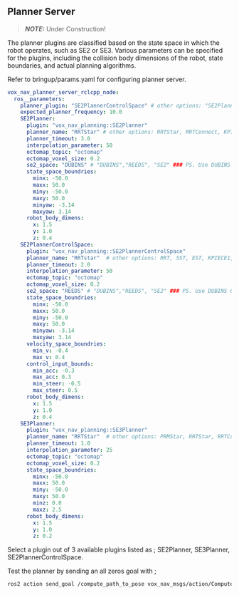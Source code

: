 ## Planner Server

> **_NOTE:_** Under Construction!

The planner plugins are classified based on the state space in which the robot operates, such as SE2 or SE3. 
Various parameters can be specified for the plugins, including the collision body dimensions of the robot, state boundaries, and actual planning algorithms. 

Refer to bringup/params.yaml for configuring planner server. 

```yaml
vox_nav_planner_server_rclcpp_node:
  ros__parameters:
    planner_plugin: "SE2PlannerControlSpace" # other options: "SE2Planner", "SE3Planner" ,"SE2PlannerControlSpace"
    expected_planner_frequency: 10.0
    SE2Planner:
      plugin: "vox_nav_planning::SE2Planner"
      planner_name: "RRTStar" # other options: RRTStar, RRTConnect, KPIECE1, SBL, SST
      planner_timeout: 3.0
      interpolation_parameter: 50
      octomap_topic: "octomap"
      octomap_voxel_size: 0.2
      se2_space: "DUBINS" # "DUBINS","REEDS", "SE2" ### PS. Use DUBINS OR REEDS for Ackermann
      state_space_boundries:
        minx: -50.0
        maxx: 50.0
        miny: -50.0
        maxy: 50.0
        minyaw: -3.14
        maxyaw: 3.14
      robot_body_dimens:
        x: 1.5
        y: 1.0
        z: 0.4  
    SE2PlannerControlSpace:
      plugin: "vox_nav_planning::SE2PlannerControlSpace"
      planner_name: "RRTstar"  # other options: RRT, SST, EST, KPIECE1, PRMstar, RRTstar
      planner_timeout: 2.0
      interpolation_parameter: 50
      octomap_topic: "octomap"
      octomap_voxel_size: 0.2
      se2_space: "REEDS" # "DUBINS","REEDS", "SE2" ### PS. Use DUBINS OR REEDS for Ackermann
      state_space_boundries:
        minx: -50.0
        maxx: 50.0
        miny: -50.0
        maxy: 50.0
        minyaw: -3.14
        maxyaw: 3.14
      velocity_space_boundries:
        min_v: -0.4
        max_v: 0.4 
      control_input_bounds:
        min_acc: -0.3
        max_acc: 0.3
        min_steer: -0.5
        max_steer: 0.5
      robot_body_dimens:
        x: 1.5
        y: 1.0
        z: 0.4  
    SE3Planner:
      plugin: "vox_nav_planning::SE3Planner"
      planner_name: "RRTStar"  # other options: PRMStar, RRTStar, RRTConnect, KPIECE1, , 
      planner_timeout: 1.0
      interpolation_parameter: 25
      octomap_topic: "octomap"
      octomap_voxel_size: 0.2
      state_space_boundries:
        minx: -50.0
        maxx: 50.0
        miny: -50.0
        maxy: 50.0
        minz: 0.0
        maxz: 2.5
      robot_body_dimens:
        x: 1.5
        y: 1.0
        z: 0.2   
```

Select a plugin out of 3 available plugins listed as ; SE2Planner, SE3Planner, SE2PlannerControlSpace. 

Test the planner by sending an all zeros goal with ;
 
```bash
ros2 action send_goal /compute_path_to_pose vox_nav_msgs/action/ComputePathToPose "{}"
``` 